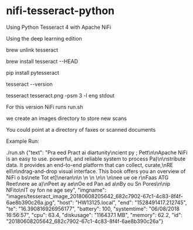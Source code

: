 # nifi-tesseract-python
Using Python Tesseract 4 with Apache NiFi

Using the deep learning edition

brew unlink tesseract

brew install tesseract --HEAD

pip install pytesseract

tesseract --version

tesseract tesseract.png -psm 3 -l eng stdout

For this version NiFi runs run.sh

we create an images directory to store new scans

You could point at a directory of faxes or scanned documents
 
Example Run:


 ./run.sh
{"text": "Pra eed Pract ai diartunity\ncient py ; Pett\n\nApache NiFi is an easy to use. powerful, and reliable system to process Pa)\n\nstribute data. It provides an end-to-end platform that can collect, curate,\nRE ell\n\ndrag-and-drop visual interface. This book offers you an overview of NiFi o bs\nete Tot et]\neran\n\n \n \n  \n\n \n\nee ue oe r\nFaas ATG Reet\nere ae a)\nPeet ay ae\nOe ed Pan ad a\nBy ou Sn Pores\n\nip NFito\nIT oy fon ne age sey", "imgname": "images/tesseract_image_20180608205642_682c7902-67c1-4c83-8f4f-6ae8b390c26a.jpg", "host": "HW13125.local", "end": "1528491417.212745", "te": "16.390816926956177", "battery": 100, "systemtime": "06/08/2018 16:56:57", "cpu": 63.4, "diskusage": "116437.1 MB", "memory": 62.2, "id": "20180608205642_682c7902-67c1-4c83-8f4f-6ae8b390c26a"}

